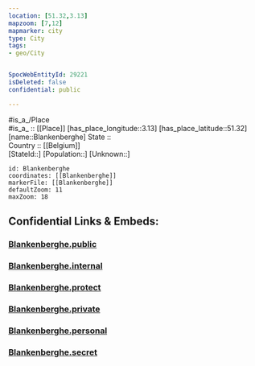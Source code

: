 ```yaml
---
location: [51.32,3.13] 
mapzoom: [7,12] 
mapmarker: city 
type: City
tags:
- geo/City


SpocWebEntityId: 29221
isDeleted: false
confidential: public

---
```

#is_a_/Place  
#is_a_ :: [[Place]] 
[has_place_longitude::3.13] 
[has_place_latitude::51.32] 
[name::Blankenberghe] 
State ::  
Country :: [[Belgium]]  
[StateId::] 
[Population::] 
[Unknown::] 


```leaflet
id: Blankenberghe
coordinates: [[Blankenberghe]] 
markerFile: [[Blankenberghe]] 
defaultZoom: 11 
maxZoom: 18
```


## Confidential Links & Embeds: 

### [Blankenberghe.public](/_public/\Earth\Continent\Europe\Europe~West\Belgium\Regions~Belgium\Vlaanderen\counties~Vlaanderen\West_Flanders\CityBlankenberghe.public.md) 

### [Blankenberghe.internal](/_internal/\Earth\Continent\Europe\Europe~West\Belgium\Regions~Belgium\Vlaanderen\counties~Vlaanderen\West_Flanders\CityBlankenberghe.internal.md) 

### [Blankenberghe.protect](/_protect/\Earth\Continent\Europe\Europe~West\Belgium\Regions~Belgium\Vlaanderen\counties~Vlaanderen\West_Flanders\CityBlankenberghe.protect.md) 

### [Blankenberghe.private](/_private/\Earth\Continent\Europe\Europe~West\Belgium\Regions~Belgium\Vlaanderen\counties~Vlaanderen\West_Flanders\CityBlankenberghe.private.md) 

### [Blankenberghe.personal](/_personal/\Earth\Continent\Europe\Europe~West\Belgium\Regions~Belgium\Vlaanderen\counties~Vlaanderen\West_Flanders\CityBlankenberghe.personal.md) 

### [Blankenberghe.secret](/_secret/\Earth\Continent\Europe\Europe~West\Belgium\Regions~Belgium\Vlaanderen\counties~Vlaanderen\West_Flanders\CityBlankenberghe.secret.md)


